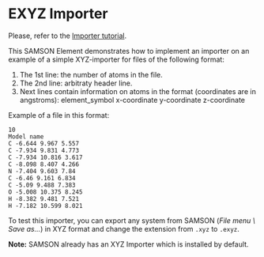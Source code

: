 # EXYZ Importer

Please, refer to the [Importer tutorial](https://documentation.samson-connect.net/developers/latest/page_tutorial_importing.html).

This SAMSON Element demonstrates how to implement an importer on an example of a simple XYZ-importer for files of the following format:

1. The 1st line: the number of atoms in the file.
2. The 2nd line: arbitraty header line.
3. Next lines contain information on atoms in the format (coordinates are in angstroms):
element_symbol x-coordinate y-coordinate z-coordinate

Example of a file in this format:
```
10
Model name
C -6.644 9.967 5.557
C -7.934 9.831 4.773
C -7.934 10.816 3.617
C -8.098 8.407 4.266
N -7.404 9.603 7.84
C -6.46 9.161 6.834
C -5.09 9.488 7.383
O -5.008 10.375 8.245
H -8.382 9.481 7.521
H -7.182 10.599 8.021
```

To test this importer, you can export any system from SAMSON (*File menu \ Save as...*) in XYZ format and change the extension from `.xyz` to `.exyz`.

**Note:** SAMSON already has an XYZ Importer which is installed by default. 
